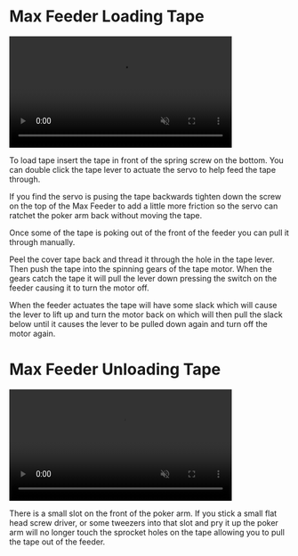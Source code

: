 # Max Feeder Loading Tape

<video src="https://user-images.githubusercontent.com/25337335/216800410-1600b681-8f9a-426c-9a17-0ce485b8a45b.mp4" data-canonical-src="https://user-images.githubusercontent.com/25337335/216800410-1600b681-8f9a-426c-9a17-0ce485b8a45b.mp4" controls="controls" muted="muted" class="d-block rounded-bottom-2 border-top width-fit" style="max-height:640px; min-height: 200px">
</video>

To load tape insert the tape in front of the spring screw on the bottom. You can double click the tape lever to actuate the servo to help feed the tape through.

If you find the servo is pusing the tape backwards tighten down the screw on the top of the Max Feeder to add a little more friction so the servo can ratchet the poker arm back without moving the tape.

Once some of the tape is poking out of the front of the feeder you can pull it through manually.

Peel the cover tape back and thread it through the hole in the tape lever. Then push the tape into the spinning gears of the tape motor. When the gears catch the tape it will pull the lever down pressing the switch on the feeder causing it to turn the motor off.

When the feeder actuates the tape will have some slack which will cause the lever to lift up and turn the motor back on which will then pull the slack below until it causes the lever to be pulled down again and turn off the motor again.


# Max Feeder Unloading Tape

<video src="https://user-images.githubusercontent.com/25337335/216800415-54cb2c33-2e54-47c1-9b32-2b51a95d75dc.mp4" data-canonical-src="https://user-images.githubusercontent.com/25337335/216800415-54cb2c33-2e54-47c1-9b32-2b51a95d75dc.mp4" controls="controls" muted="muted" class="d-block rounded-bottom-2 border-top width-fit" style="max-height:640px; min-height: 200px">
</video>

There is a small slot on the front of the poker arm. If you stick a small flat head screw driver, or some tweezers into that slot and pry it up the poker arm will no longer touch the sprocket holes on the tape allowing you to pull the tape out of the feeder.
